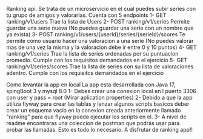 Ranking api.
Se trata de un microservicio en el cual puedes subir series con tu grupo de amigos y valorarlas.
Cuenta con 5 endpoints
1- GET ranking/v1/users Trae la lista de Users
2- POST ranking/v1/series Permite guardar una serie nueva (No puedes guardar una serie con un nombre que ya exista)
3- POST ranking/v1/users/{userId}/series/{serieId}/scores  Te permite como usuario hacer una valoracion a una serie (No puedes valorar mas de una vez la misma y la valoracion debe ir entre 0 y 10 puntos)
4- GET ranking/v1/series Trae la lista de series ordenadas por su puntuacion promedio.  Cumple con los requisitos demandados en el ejercicio
5- GET ranking/v1/series/scores Trae la lista de series con su lista de valoraciones adentro. Cumple con los requisitos demandados en el ejercicio

Como levantar la app en local
La app esta desarrollada con Java 17, spingBoot 3 y mysql 8.0
1- Debes crear una conexion local en l puerto 3306 con user y pass = root  (Mirar aplication properties)
2- Debido a que la app utiliza flyway para crear las tablas y lanzar algunos scripts basicos deber crear un esquema vacío en la conexion creada anteriormente llamado "ranking" para que flyway pueda ejecutar los scripts en el.
3- A nivel de readme encontraras una coleccion de postman que podrás usar para probar las llamadas.
Esto es todo lo necesario.
A disfrutar de ranking app!!